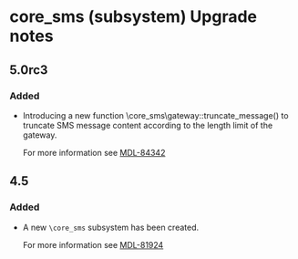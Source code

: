 # core_sms (subsystem) Upgrade notes

## 5.0rc3

### Added

- Introducing a new function \core_sms\gateway::truncate_message() to truncate SMS message content according to the length limit of the gateway.

  For more information see [MDL-84342](https://tracker.moodle.org/browse/MDL-84342)

## 4.5

### Added

- A new `\core_sms` subsystem has been created.

  For more information see [MDL-81924](https://tracker.moodle.org/browse/MDL-81924)
